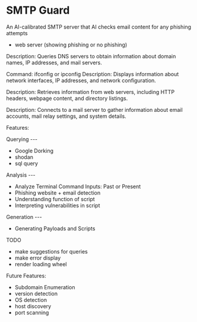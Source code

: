# SMTP  Guard
An AI-calibrated SMTP  server that AI checks email content for any phishing attempts

- web server (showing phishing or no phishing)


Description: Queries DNS servers to obtain information about domain names, IP addresses, and mail servers.

Command: ifconfig or ipconfig
Description: Displays information about network interfaces, IP addresses, and network configuration.

Description: Retrieves information from web servers, including HTTP headers, webpage content, and directory listings.

Description: Connects to a mail server to gather information about email accounts, mail relay settings, and system details.


Features:

Querying --- 
- Google Dorking
- shodan
- sql query 

Analysis --- 
- Analyze Terminal Command Inputs: Past or Present
- Phishing website + email detection
- Understanding function of script
- Interpreting vulnerabilities in script

Generation --- 
- Generating Payloads and Scripts

TODO
- make suggestions for queries
- make error display
- render loading wheel

Future Features:
- Subdomain Enumeration
- version detection 
- OS detection
- host discovery
- port scanning
